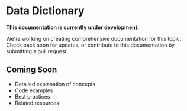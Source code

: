 # Data Dictionary

**This documentation is currently under development.**

We're working on creating comprehensive documentation for this topic. Check back soon for updates, or contribute to this documentation by submitting a pull request.

## Coming Soon

- Detailed explanation of concepts
- Code examples
- Best practices
- Related resources
